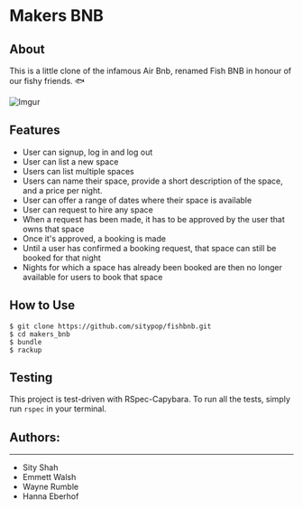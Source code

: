 # Makers BNB

## About

This is a little clone of the infamous Air Bnb, renamed Fish BNB in honour of our fishy friends. :fish:

![Imgur](http://imgur.com/mlof8AD.png)



## Features

* User can signup, log in and log out
* User can list a new space
* Users can list multiple spaces
* Users can name their space, provide a short description of the space, and a price per night.
* User can offer a range of dates where their space is available
* User can request to hire any space
* When a request has been made, it has to be approved by the user that owns that space
* Once it's approved, a booking is made
* Until a user has confirmed a booking request, that space can still be booked for that night
* Nights for which a space has already been booked are then no longer available for users to book that space

## How to Use

```
$ git clone https://github.com/sitypop/fishbnb.git
$ cd makers_bnb
$ bundle
$ rackup
```

## Testing

This project is test-driven with RSpec-Capybara. To run all the tests, simply run `rspec` in your terminal.

## Authors:
-------
* Sity Shah
* Emmett Walsh
* Wayne Rumble
* Hanna Eberhof
